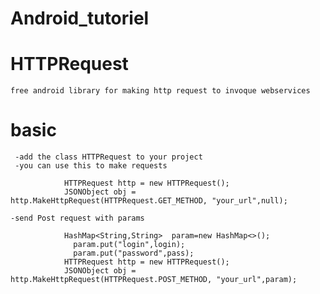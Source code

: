 # Android_tutoriel

# HTTPRequest
 
    free android library for making http request to invoque webservices 
    
# basic
  
     -add the class HTTPRequest to your project 
     -you can use this to make requests
  
                HTTPRequest http = new HTTPRequest();
                JSONObject obj = http.MakeHttpRequest(HTTPRequest.GET_METHOD, "your_url",null);
                
    -send Post request with params
    
                HashMap<String,String>  param=new HashMap<>();
                  param.put("login",login);
                  param.put("password",pass);
                HTTPRequest http = new HTTPRequest();
                JSONObject obj = http.MakeHttpRequest(HTTPRequest.POST_METHOD, "your_url",param);

